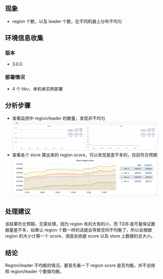 ## 现象
- region 个数，以及 leader 个数，在不同机器上分布不均匀

## 环境信息收集
### 版本
- 3.0.0

### 部署情况
- 4 个 tikv，单机单实例部署

## 分析步骤
- 查看监控中 region/leader 的数量，发现并不均匀![](./resources/case394-region.jpg)
- 查看各个 store 算出来的 region score，可以发现是差不多的，目前符合预期
![](./resources/case394-score.jpg)
 

## 处理建议
该结果符合预期，无需处理，因为 region 有的大有的小，而 TiDB 是尽量保证数据量差不多，如果让 region 个数一样的话就会导致空间不均衡了，所以会根据 region 的大小计算一个 score，调度会依据 score 以及 store 上数据的总大小。

## 结论
Region/leader 不均衡的情况，要首先看一下 region score 是否均衡，并不会按照 region/leader 个数做均衡。














